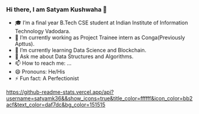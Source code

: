 ### Hi there, I am Satyam Kushwaha 👋

- 🎓 I’m a final year B.Tech CSE student at Indian Institute of Information Technology Vadodara.
- 🔭 I’m currently working as Project Trainee intern as Conga(Previously Apttus).
- 🌱 I’m currently learning Data Science and Blockchain.
- 💬 Ask me about Data Structures and Algorithms.
- 📫 How to reach me: ...
- 😄 Pronouns: He/His
- ⚡ Fun fact: A Perfectionist

https://github-readme-stats.vercel.app/api?username=satyamk36&&show_icons=true&title_color=ffffff&icon_color=bb2acf&text_color=daf7dc&bg_color=151515
